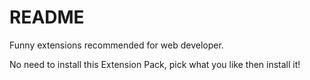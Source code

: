 # README

Funny extensions recommended for web developer.

No need to install this Extension Pack, pick what you like then install it!

